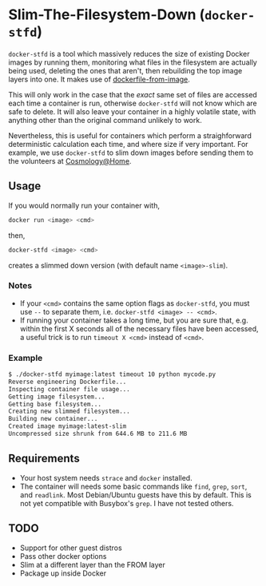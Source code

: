 # Slim-The-Filesystem-Down (`docker-stfd`)

`docker-stfd` is a tool which massively reduces the size of existing Docker images by running them, monitoring what files in the filesystem are actually being used, deleting the ones that aren't, then rebuilding the top image layers into one. It makes use of [dockerfile-from-image](https://github.com/CenturyLinkLabs/dockerfile-from-image).

This will only work in the case that the *exact* same set of files are accessed each time a container is run, otherwise `docker-stfd` will not know which are safe to delete. It will also leave your container in a highly volatile state, with anything other than the original command unlikely to work.

Nevertheless, this is useful for containers which perform a straighforward deterministic calculation each time, and where size if very important. For example, we use `docker-stfd` to slim down images before sending them to the volunteers at [Cosmology@Home](https://github.com/marius311/cosmohome).

## Usage

If you would normally run your container with,
```bash
docker run <image> <cmd>
```
then,
```bash
docker-stfd <image> <cmd>
```
creates a slimmed down version (with default name `<image>-slim`).

### Notes
* If your `<cmd>` contains the same option flags as `docker-stfd`, you must use `--` to separate them, i.e. `docker-stfd <image> -- <cmd>`. 
* If running your container takes a long time, but you are sure that, e.g. within the first X seconds all of the necessary files have been accessed, a useful trick is to run `timeout X <cmd>` instead of `<cmd>`.


### Example

```bash
$ ./docker-stfd myimage:latest timeout 10 python mycode.py
Reverse engineering Dockerfile...
Inspecting container file usage...
Getting image filesystem...
Getting base filesystem...
Creating new slimmed filesystem...
Building new container...
Created image myimage:latest-slim
Uncompressed size shrunk from 644.6 MB to 211.6 MB
```

## Requirements

* Your host system needs `strace` and `docker` installed. 
* The container will needs some basic commands like `find`, `grep`, `sort`, and `readlink`. Most Debian/Ubuntu guests have this by default. This is not yet compatible with Busybox's `grep`. I have not tested others. 

## TODO
* Support for other guest distros
* Pass other docker options
* Slim at a different layer than the FROM layer
* Package up inside Docker
